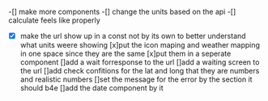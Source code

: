 -[] make more components
-[] change the units based on the api
-[] calculate feels like properly
-[x] make the url show up in a const not by its own to better understand what units weere showing
[x]put the icon maping and weather mapping in one space since they are the same
[x]put them in a seperate component
[]add a wait forresponse to the url
[]add a waiting screen to the url
[]add check confitions for the lat and long that they are numbers and realistic numbers
[]set the message for the error by the section it should b4e
[]add the date component by it
